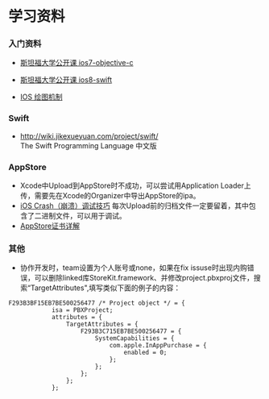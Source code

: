 # 学习资料
### 入门资料
- [斯坦福大学公开课 ios7-objective-c](http://open.163.com/special/opencourse/ios7.html)
- [斯坦福大学公开课 ios8-swift](http://open.163.com/special/opencourse/ios8.html)

- [IOS 绘图机制](http://www.cocoachina.com/industry/20140115/7703.html)

### Swift 
- http://wiki.jikexueyuan.com/project/swift/  
  The Swift Programming Language 中文版

### AppStore
- Xcode中Upload到AppStore时不成功，可以尝试用Application Loader上传，需要先在Xcode的Organizer中导出AppStore的ipa。
- [iOS Crash（崩溃）调试技巧](http://blog.csdn.net/studyrecord/article/details/7744809)   每次Upload前的归档文件一定要留着，其中包含了二进制文件，可以用于调试。
- [AppStore证书详解](http://blog.csdn.net/phunxm/article/details/42685597)

### 其他
- 协作开发时，team设置为个人账号或none，如果在fix issuse时出现内购错误，可以删除linked库StoreKit.framework、并修改project.pbxproj文件，搜索“TargetAttributes",填写类似下面的例子的内容：
```
F293B3BF15EB7BE500256477 /* Project object */ = {
			isa = PBXProject;
			attributes = {
				TargetAttributes = {
					F293B3C715EB7BE500256477 = {
						SystemCapabilities = {
							com.apple.InAppPurchase = {
								enabled = 0;
							};
						};
					};
				};
			};
```